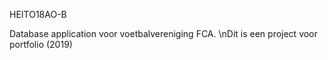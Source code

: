 HEITO18AO-B

Database application voor voetbalvereniging FCA.
\nDit is een project voor portfolio (2019)
